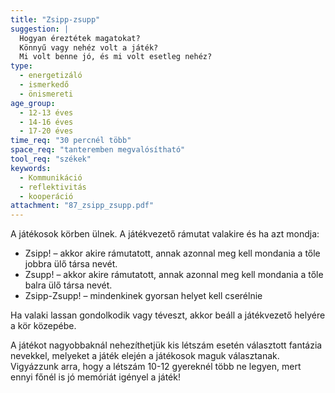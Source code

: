 ```yaml
---
title: "Zsipp-zsupp"
suggestion: | 
  Hogyan éreztétek magatokat?
  Könnyű vagy nehéz volt a játék?
  Mi volt benne jó, és mi volt esetleg nehéz?
type:
  - energetizáló
  - ismerkedő
  - önismereti
age_group:
  - 12-13 éves
  - 14-16 éves
  - 17-20 éves
time_req: "30 percnél több"
space_req: "tanteremben megvalósítható"
tool_req: "székek"
keywords: 
  - Kommunikáció
  - reflektivitás
  - kooperáció
attachment: "87_zsipp_zsupp.pdf"
---
```


A játékosok körben ülnek. A játékvezető rámutat valakire és ha azt mondja:

* Zsipp! – akkor akire rámutatott, annak azonnal meg kell mondania a tőle jobbra ülő társa nevét.
* Zsupp! – akkor akire rámutatott, annak azonnal meg kell mondania a tőle balra ülő társa nevét.
* Zsipp-Zsupp! – mindenkinek gyorsan helyet kell cserélnie

Ha valaki lassan gondolkodik vagy téveszt, akkor beáll a játékvezető helyére a kör közepébe.

A játékot nagyobbaknál nehezíthetjük kis létszám esetén választott fantázia nevekkel, melyeket a játék elején a játékosok maguk választanak. Vigyázzunk arra, hogy a létszám 10-12 gyereknél több ne legyen, mert ennyi főnél is jó memóriát igényel a játék!
  
  

